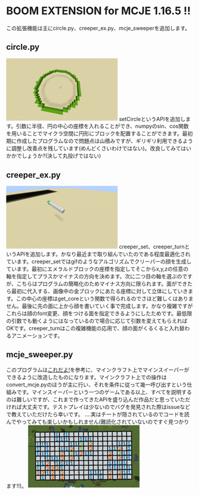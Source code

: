 # BOOM EXTENSION for MCJE 1.16.5 !!

この拡張機能は主にcircle.py、creeper_ex.py、mcje_sweeperを追加します。
## circle.py
[<img src="./images/circle.png" width="300">](./images/circle.png)
setCircleというAPIを追加します。引数に半径、円の中心の座標を入れることができ、numpyのsin、cos関数を用いることでマイクラ空間に円形にブロックを配置することができます。最初期に作成したプログラムなので問題点は山積みですが、ギリギリ利用できるように調整し改善点を残しています(めんどくさいわけではない)。改良してみてはいかかでしょうか?(決して丸投げではない)

## creeper_ex.py
[<img src="./images/creeper.gif" width="300">](./images/creeper.gif)
creeper_set、creeper_turnというAPIを追加します。かなり最近まで取り組んでいたのである程度最適化されています。creeper_setではgifのようなアルゴリズムでクリーパーの顔を生成しています。最初にエメラルドブロックの座標を指定してそこからx,y,zの任意の軸を指定してプラスかマイナスの方向を決めます。次に二つ目の軸を選ぶのですが、こちらはプログラムの簡略化のためマイナス方向に限られます。面ができたら最初に代入する、画像中の金ブロックにあたる座標に対して立体にしていきます。この中心の座標はget_coreという関数で得られるのでさほど難しくはありません。最後に先の面に上から顔を書いていく事で完成します。かなり複雑ですがこれらは顔のfont変更、顔をつける面を指定できるようにしたためです。最低限の引数でも動くようにはなっているので場合に応じて引数を変えてもらえればOKです。creeper_turnはこの複雑機能の応用で、顔の面がくるくると入れ替わるアニメーションです。

## mcje_sweeper.py
このプログラムは[これだよ!](https://daeudaeu.com/minesweeper/)を参考に、マインクラフト上でマインスイーパーができるように改造したものになります。マインクラフト上での操作はconvert_mcje.pyのほうが主に行い、それを条件に従って幾一呼び出すという仕組みです。マインスイーパーという一つのゲームである以上、すべてを説明するのは難しいですが、これまで作ってきたAPIを盛り込んだ作品だと思っていただければ大丈夫です。テストプレイは少ないのでバグを発見された際はissueなどで教えていただけたら幸いです。
....実はチートが隠されているのでコードを読んでやってみても楽しいかもしれません(難読化されていないのですぐ見つかります!!)。
[<img src="./images/minesweeper.png" width="300">](./images/minesweeper.png)
